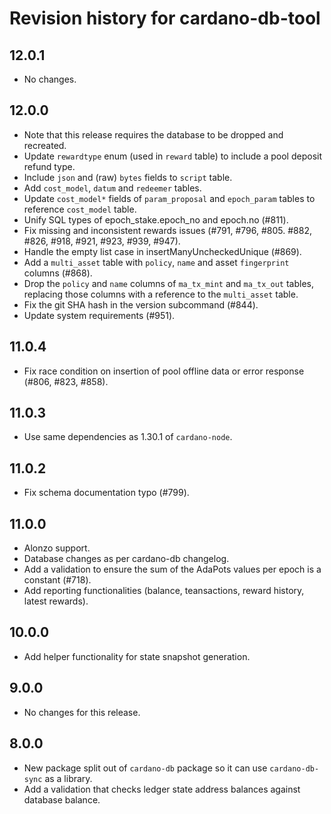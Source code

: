 # Revision history for cardano-db-tool

## 12.0.1
* No changes.

## 12.0.0
* Note that this release requires the database to be dropped and recreated.
* Update `rewardtype` enum (used in `reward` table) to include a pool deposit refund type.
* Include `json` and (raw) `bytes` fields to `script` table.
* Add `cost_model`, `datum` and `redeemer` tables.
* Update `cost_model*` fields of `param_proposal` and `epoch_param` tables to reference `cost_model`
  table.
* Unify SQL types of epoch_stake.epoch_no and epoch.no (#811).
* Fix missing and inconsistent rewards issues (#791, #796, #805. #882, #826, #918, #921, #923, #939,
  #947).
* Handle the empty list case in insertManyUncheckedUnique (#869).
* Add a `multi_asset` table with `policy`, `name` and asset `fingerprint` columns (#868).
* Drop the `policy` and `name` columns of `ma_tx_mint` and `ma_tx_out` tables, replacing those
  columns with a reference to the `multi_asset` table.
* Fix the git SHA hash in the version subcommand (#844).
* Update system requirements (#951).

## 11.0.4
* Fix race condition on insertion of pool offline data or error response (#806, #823, #858).

## 11.0.3
* Use same dependencies as 1.30.1 of `cardano-node`.

## 11.0.2
* Fix schema documentation typo (#799).

## 11.0.0
* Alonzo support.
* Database changes as per cardano-db changelog.
* Add a validation to ensure the sum of the AdaPots values per epoch is a constant (#718).
* Add reporting functionalities (balance, teansactions, reward history, latest rewards).

## 10.0.0
* Add helper functionality for state snapshot generation.

## 9.0.0
* No changes for this release.

## 8.0.0
* New package split out of `cardano-db` package so it can use `cardano-db-sync` as a library.
* Add a validation that checks ledger state address balances against database balance.
